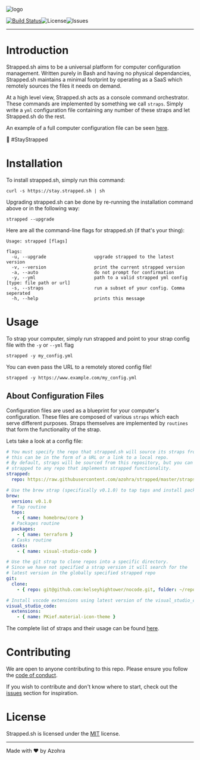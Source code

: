 ![logo](https://raw.githubusercontent.com/azohra/strapped/master/_static/img/logo-black.png)

[![Build Status](https://travis-ci.org/azohra/strapped.sh.svg?branch=master)](https://travis-ci.org/azohra/strapped.sh)![License](https://img.shields.io/github/license/azohra/strapped.sh.svg)![Issues](https://img.shields.io/github/issues/azohra/strapped.sh.svg)

---

# Introduction

Strapped.sh aims to be a universal platform for computer configuration management. Written purely in Bash
and having no physical dependancies, Strapped.sh maintains a minimal footprint by operating as a SaaS which remotely
sources the files it needs on demand.

At a high level view, Strapped.sh acts as a console command orchestrator. These commands are implemented by something we
call `straps`. Simply write a `yml` configuration file containing any number of these straps and let Strapped.sh do the rest.

An example of a full computer configuration file can be seen [here](https://gist.github.com/MatthewNielsen27/92b7c99e8c5b6632e977539110301def).

🔫 #StayStrapped

# Installation

To install strapped.sh, simply run this command:

```console
curl -s https://stay.strapped.sh | sh
```

Upgrading strapped.sh can be done by re-running the installation command above or in the following way:

```console
strapped --upgrade
```

Here are all the command-line flags for strapped.sh (if that's your thing):

```console
Usage: strapped [flags]

flags:
  -u, --upgrade                  upgrade strapped to the latest version
  -v, --version                  print the current strapped version
  -a, --auto                     do not prompt for confirmation
  -y, --yml                      path to a valid strapped yml config [type: file path or url]
  -s, --straps                   run a subset of your config. Comma seperated
  -h, --help                     prints this message
```

# Usage

To strap your computer, simply run strapped and point to your strap config file with the `-y` or `--yml` flag

```console
strapped -y my_config.yml
```

You can even pass the URL to a remotely stored config file!

```console
strapped -y https://www.example.com/my_config.yml
```

## About Configuration Files

Configuration files are used as a blueprint for your computer's configuration. These files are composed of various `straps`
which each serve different purposes. Straps themselves are implemented by `routines` that form the functionality of the strap.

Lets take a look at a config file:

```yaml
# You must specify the repo that strapped.sh will source its straps from
# this can be in the form of a URL or a link to a local repo.
# By default, straps will be sourced from this repository, but you can link
# strapped to any repo that implements strapped functionality.
strapped:
  repo: https://raw.githubusercontent.com/azohra/strapped/master/straps

# Use the brew strap (specifically v0.1.0) to tap taps and install packages and casks
brew:
  version: v0.1.0
  # Tap routine
  taps:
    - { name: homebrew/core }
  # Packages routine
  packages:
    - { name: terraform }
  # Casks routine
  casks:
    - { name: visual-studio-code }

# Use the git strap to clone repos into a specific directory.
# Since we have not specified a strap version it will search for the 
# latest version in the globally specified strapped repo
git:
  clone:
    - { repo: git@github.com:kelseyhightower/nocode.git, folder: ~/repos }

# Install vscode extensions using latest version of the visual_studio_code strap
visual_studio_code:
  extensions:
    - { name: PKief.material-icon-theme }
```

The complete list of straps and their usage can be found [here](https://docs.strapped.sh/#/).

# Contributing

We are open to anyone contributing to this repo. Please ensure you follow the [code of conduct](https://github.com/azohra/strapped.sh/blob/master/CODE_OF_CONDUCT.md).

If you wish to contribute and don't know where to start, check out the [issues](https://github.com/azohra/strapped.sh/issues)
section for inspiration.

<!-- ### Using the compiler to generate new straps -->

# License

Strapped.sh is licensed under the [MIT](https://github.com/azohra/strapped.sh/blob/master/LICENSE) license.

---

Made with :heart: by Azohra